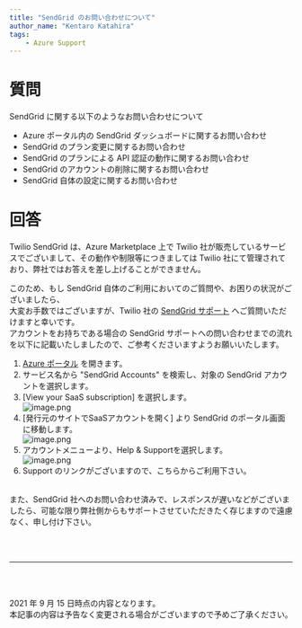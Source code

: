 ```yaml
---
title: "SendGrid のお問い合わせについて"
author_name: "Kentaro Katahira"
tags:
    - Azure Support
---
```


# 質問
SendGrid に関する以下のようなお問い合わせについて

* Azure ポータル内の SendGrid ダッシュボードに関するお問い合わせ
* SendGrid のプラン変更に関するお問い合わせ
* SendGrid のプランによる API 認証の動作に関するお問い合わせ
* SendGrid のアカウントの削除に関するお問い合わせ
* SendGrid 自体の設定に関するお問い合わせ


# 回答
Twilio SendGrid は、Azure Marketplace 上で Twilio 社が販売しているサービスでございまして、その動作や制限等につきましては Twilio 社にて管理されており、弊社ではお答えを差し上げることができません。

このため、もし SendGrid 自体のご利用においてのご質問や、お困りの状況がございましたら、<br>
大変お手数ではございますが、Twilio 社の [SendGrid サポート](http://support.sendgrid.com/hc/en-us) へご質問いただけますと幸いです。<br>
アカウントをお持ちである場合の SendGrid サポートへの問い合わせまでの流れを以下に記載いたしましたので、ご参考くださいますようお願いいたします。

1. [Azure ポータル](https://portal.azure.com) を開きます。
2. サービス名から "SendGrid Accounts" を検索し、対象の SendGrid アカウントを選択します。
3. [View your SaaS subscription] を選択します。<br>
![image.png]({{site.baseurl}}/media/2021/07/2021-09-15-sendgrid1.png)
4. [発行元のサイトでSaaSアカウントを開く] より SendGrid のポータル画面に移動します。<br>
![image.png]({{site.baseurl}}/media/2021/07/2021-09-15-sendgrid2.png)
5. アカウントメニューより、Help & Supportを選択します。<br>
![image.png]({{site.baseurl}}/media/2021/07/2021-07-01-sendgrid2.png)
6. Support のリンクがございますので、こちらからご利用下さい。<br><br>

また、SendGrid 社へのお問い合わせ済みで、レスポンスが遅いなどがございましたら、可能な限り弊社側からもサポートさせていただきたく存じますので遠慮なく、申し付け下さい。<br>

<br>
<br>

---

<br>
<br>

2021 年 9 月 15 日時点の内容となります。<br>
本記事の内容は予告なく変更される場合がございますので予めご了承ください。

<br>
<br>
